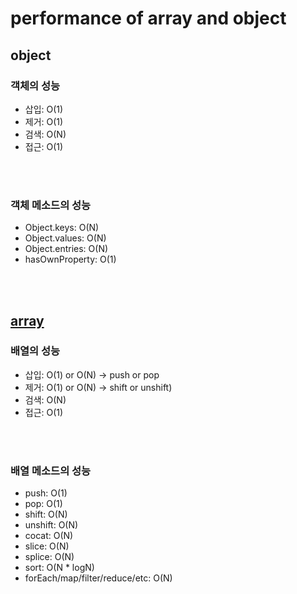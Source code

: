 # performance of array and object

## object
### 객체의 성능
- 삽입: O(1)
- 제거: O(1)
- 검색: O(N)
- 접근: O(1)

<br><br>

### 객체 메소드의 성능
- Object.keys: O(N)
- Object.values: O(N)
- Object.entries: O(N)
- hasOwnProperty: O(1)

<br><br>

## [array](https://github.com/swywssaid/TIL/blob/main/data-structure/array.md)
### 배열의 성능
- 삽입: O(1) or O(N) $\rightarrow$ push or pop
- 제거: O(1) or O(N) $\rightarrow$ shift or unshift)
- 검색: O(N)
- 접근: O(1)

<br><br>

### 배열 메소드의 성능
- push: O(1)
- pop: O(1)
- shift: O(N)
- unshift: O(N)
- cocat: O(N)
- slice: O(N)
- splice: O(N)
- sort: O(N * logN)
- forEach/map/filter/reduce/etc: O(N)